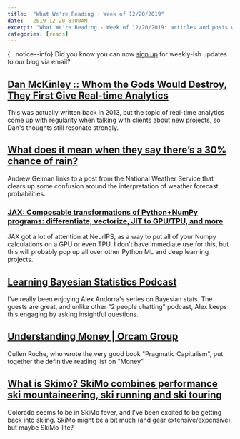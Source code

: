 ```yaml
---
title:  "What We're Reading - Week of 12/20/2019"
date:   2019-12-20 8:00AM
excerpt: "What We're Reading - Week of 12/20/2019: articles and posts we enjoyed "
categories: [reads]
---
```


{: .notice--info}
Did you know you can now [sign up](/signup) for weekly-ish updates to our blog via email?

## [Dan McKinley :: Whom the Gods Would Destroy, They First Give Real-time Analytics](https://mcfunley.com/whom-the-gods-would-destroy-they-first-give-real-time-analytics)
This was actually written back in 2013, but the topic of real-time analytics come up with regularity when talking with clients about new projects, so Dan's thoughts still resonate strongly.

## [What does it mean when they say there’s a 30% chance of rain?](https://statmodeling.stat.columbia.edu/2019/12/14/what-does-it-mean-when-they-say-theres-a-30-chance-of-rain/)
Andrew Gelman links to a post from the National Weather Service that clears up some confusion around the interpretation of weather forecast probabilities.

### [JAX: Composable transformations of Python+NumPy programs: differentiate, vectorize, JIT to GPU/TPU, and more](https://github.com/google/jax)
JAX got a lot of attention at NeurIPS, as a way to put all of your Numpy calculations on a GPU or even TPU. I don't have immediate use for this, but this will probably pop up all over other Python ML and deep learning projects.

## [Learning Bayesian Statistics Podcast](https://learnbayesstats.anvil.app)
I've really been enjoying Alex Andorra's series on Bayesian stats. The guests are great, and unlike other "2 people chatting" podcast, Alex keeps this engaging by asking insightful questions.

## [Understanding Money | Orcam Group](https://orcamgroup.com/understanding-money/)
Cullen Roche, who wrote the very good book "Pragmatic Capitalism", put together the definitive reading list on "Money".

## [What is Skimo? SkiMo combines performance ski mountaineering, ski running and ski touring](https://alpsinsight.com/stories/what-is-skimo/)
Colorado seems to be in SkiMo fever, and I've been excited to be getting back into skiing. SkiMo might be a bit much (and gear extensive/expensive), but maybe SkiMo-lite?